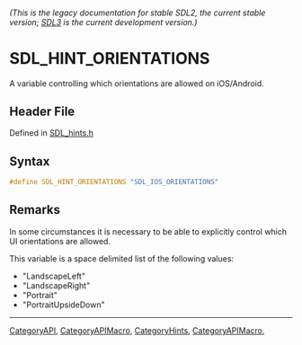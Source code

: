 ###### (This is the legacy documentation for stable SDL2, the current stable version; [SDL3](https://wiki.libsdl.org/SDL3/) is the current development version.)
# SDL_HINT_ORIENTATIONS

A variable controlling which orientations are allowed on iOS/Android.

## Header File

Defined in [SDL_hints.h](https://github.com/libsdl-org/SDL/blob/SDL2/include/SDL_hints.h)

## Syntax

```c
#define SDL_HINT_ORIENTATIONS "SDL_IOS_ORIENTATIONS"
```

## Remarks

In some circumstances it is necessary to be able to explicitly control
which UI orientations are allowed.

This variable is a space delimited list of the following values:

- "LandscapeLeft"
- "LandscapeRight"
- "Portrait"
- "PortraitUpsideDown"

----
[CategoryAPI](CategoryAPI), [CategoryAPIMacro](CategoryAPIMacro), [CategoryHints](CategoryHints), [CategoryAPIMacro](CategoryAPIMacro), 


